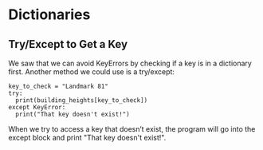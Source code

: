 # Dictionaries

## Try/Except to Get a Key
We saw that we can avoid KeyErrors by checking if a key is in a dictionary first. Another method we could use is a try/except:
```PY
key_to_check = "Landmark 81"
try:
  print(building_heights[key_to_check])
except KeyError:
  print("That key doesn't exist!")
```

When we try to access a key that doesn’t exist, the program will go into the except block and print "That key doesn't exist!".
